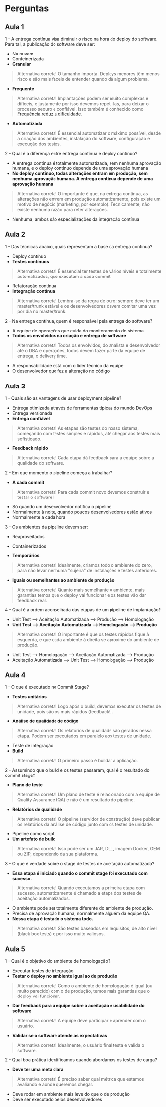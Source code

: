# Perguntas

## Aula 1

1 - A entrega contínua visa diminuir o risco na hora do deploy do software. Para tal, a publicação do software deve ser:
- Na nuvem
- Conteinerizada
- __Granular__
> Alternativa correta! O tamanho importa. Deploys menores têm menos risco e são mais fáceis de entender quando dá algum problema.
- __Frequente__
> Alternativa correta! Implantações podem ser muito complexas e difíceis, e justamente por isso devemos repetí-las, para deixar o processo seguro e confiável. Isso também é conhecido como [Frequência reduz a dificuldade](https://martinfowler.com/bliki/FrequencyReducesDifficulty.html).
- __Automatizada__
> Alternativa correta! É essencial automatizar o máximo possível, desde a criação dos ambientes, instalação do software, configuração e execução dos testes.

2 - Qual é a diferença entre entrega contínua e deploy contínuo?
- A entrega contínua é totalmente automatizada, sem nenhuma aprovação humana, e o deploy contínuo depende de uma aprovação humana
- __No deploy contínuo, todas alterações entram em produção, sem nenhuma aprovação humana. A entrega contínua depende de uma aprovação humana__
> Alternativa correta! O importante é que, na entrega contínua, as alterações não entrem em produção automaticamente, pois existe um motivo de negócio (marketing, por exemplo). Tecnicamente, não existe nenhuma razão para reter alterações.
- Nenhuma, ambos são especializações da integração contínua

## Aula 2

1 - Das técnicas abaixo, quais representam a base da entrega contínua?
- Deploy contínuo
- __Testes contínuos__
> Alternativa correta! É essencial ter testes de vários níveis e totalmente automatizados, que executam a cada commit.
- Refatoração contínua
- __Integração contínua__
> Alternativa correta! Lembra-se da regra de ouro: sempre deve ter um master/trunk estável e os desenvolvedores devem comitar uma vez por dia no master/trunk.

2 - Na entrega contínua, quem é responsável pela entrega do software?
- A equipe de operações que cuida do monitoramento do sistema
- __Todos os envolvidos na criação e entrega de software__
> Alternativa correta! Todos os envolvidos, do analista e desenvolvedor até o DBA e operações, todos devem fazer parte da equipe de entrega, o delivery time.
- A responsabilidade está com o líder técnico da equipe
- O desenvolvedor que fez a alteração no código

## Aula 3

1 - Quais são as vantagens de usar deployment pipeline?
- Entrega otimizada através de ferramentas típicas do mundo DevOps
- Entrega versionada
- __Entrega confiável__
> Alternativa correta! As etapas são testes do nosso sistema, começando com testes simples e rápidos, até chegar aos testes mais sofisticado.
- __Feedback rápido__
> Alternativa correta! Cada etapa dá feedback para a equipe sobre a qualidade do software.

2 - Em que momento o pipeline começa a trabalhar?
- __A cada commit__
> Alternativa correta! Para cada commit novo devemos construir e testar o software!
- Só quando um desenvolvedor notifica o pipeline
- Normalmente à noite, quando poucos desenvolvedores estão ativos
- Normalmente a cada hora

3 - Os ambientes da pipeline devem ser:
- Reaproveitados
> 
- Containerizados
> 
- __Temporários__
> Alternativa correta! Idealmente, criamos todo o ambiente do zero, para não levar nenhuma "sujeira" de instalações e testes anteriores.
- __Iguais ou semelhantes ao ambiente de produção__
> Alternativa correta! Quanto mais semelhante o ambiente, mais garantias temos que o deploy vai funcionar e os testes vão dar feedback real.

4 - Qual é a ordem aconselhada das etapas de um pipeline de implantação?
- Unit Test --> Aceitação Automatizada --> Produção --> Homologação
- __Unit Test --> Aceitação Automatizada --> Homologação --> Produção__
> Alternativa correta! O importante é que os testes rápidos fique à esquerda, e que cada ambiente à direita se aproxime do ambiente de produção.
- Unit Test --> Homologação --> Aceitação Automatizada --> Produção
- Aceitação Automatizada --> Unit Test --> Homologação --> Produção

## Aula 4

1 - O que é executado no Commit Stage?
- __Testes unitários__
> Alternativa correta! Logo após o build, devemos executar os testes de unidade, pois são os mais rápidos (feedback!).
- __Análise de qualidade de código__
> Alternativa correta! Os relatórios de qualidade são gerados nessa etapa. Podem ser executados em paralelo aos testes de unidade.
- Teste de integração 
- __Build__
> Alternativa correta! O primeiro passo é buildar a aplicação.

2 - Assumindo que o build e os testes passaram, qual é o resultado do commit stage?
- __Plano de teste__
> Alternativa correta! Um plano de teste é relacionado com a equipe de Quality Assurance (QA) e não é um resultado do pipeline.
- __Relatórios de qualidade__
> Alternativa correta! O pipeline (servidor de construção) deve publicar os relatórios da análise de código junto com os testes de unidade.
- Pipeline como script
- __Um artefato de build__
> Alternativa correta! Isso pode ser um JAR, DLL, imagem Docker, GEM ou ZIP, dependendo da sua plataforma.

3 - O que é verdade sobre o stage de testes de aceitação automatizada?
- __Essa etapa é iniciado quando o commit stage foi executado com sucesso.__
> Alternativa correta! Quando executamos a primeira etapa com sucesso, automaticamente é chamado a etapa dos testes de aceitação automatizados.
- O ambiente pode ser totalmente diferente do ambiente de produção.
- Precisa de aprovação humana, normalmente alguém da equipe QA.
- __Nessa etapa é testado o sistema todo.__
> Alternativa correta! São testes baseados em requisitos, de alto nível (black box tests) e por isso muito valiosos.

## Aula 5

1 - Qual é o objetivo do ambiente de homologação?
- Executar testes de integração
- __Testar o deploy no ambiente igual ao de produção__
> Alternativa correta! Como o ambiente de homologação é igual (ou muito parecido) com o de produção, temos mais garantias que o deploy vai funcionar.
- __Dar feedback para a equipe sobre a aceitação e usabilidade do software__
> Alternativa correta! A equipe deve participar e aprender com o usuário.
- __Validar se o software atende as expectativas__
> Alternativa correta! Idealmente, o usuário final testa e valida o software.

2 - Qual boa prática identificamos quando abordamos os testes de carga?
- __Deve ter uma meta clara__
> Alternativa correta! É preciso saber qual métrica que estamos avaliando e aonde queremos chegar.
- Deve rodar em ambiente mais leve do que o de produção
- Deve ser executado pelos desenvolvedores
